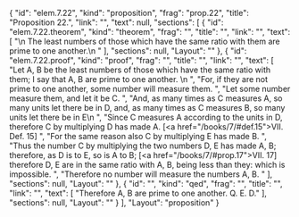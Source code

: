 {
  "id": "elem.7.22",
  "kind": "proposition",
  "frag": "prop.22",
  "title": "Proposition 22.",
  "link": "",
  "text": null,
  "sections": [
    {
      "id": "elem.7.22.theorem",
      "kind": "theorem",
      "frag": "",
      "title": "",
      "link": "",
      "text": [
        "\n       The least numbers of those which have the same ratio with them are prime to one another.\n      "
      ],
      "sections": null,
      "Layout": ""
    },
    {
      "id": "elem.7.22.proof",
      "kind": "proof",
      "frag": "",
      "title": "",
      "link": "",
      "text": [
        "Let A, B be the least numbers of those which have the same ratio with them; I say that A, B are prime to one another. \n      ",
        "For, if they are not prime to one another, some number will measure them. ",
        "Let some number measure them, and let it be C. ",
        "And, as many times as C measures A, so many units let there be in D, and, as many times as C measures B, so many units let there be in E\n      ",
        "Since C measures A according to the units in D, therefore C by multiplying D has made A. [<a href=\"/books/7/#def.15\">VII. Def. 15</a>] ",
        "For the same reason also C by multiplying E has made B. ",
        "Thus the number C by multiplying the two numbers D, E has made A, B; therefore, as D is to E, so is A to B; [<a href=\"/books/7/#prop.17\">VII. 17</a>] therefore D, E are in the same ratio with A, B, being less than they: which is impossible. ",
        "Therefore no number will measure the numbers A, B. "
      ],
      "sections": null,
      "Layout": ""
    },
    {
      "id": "",
      "kind": "qed",
      "frag": "",
      "title": "",
      "link": "",
      "text": [
        "Therefore A, B are prime to one another. Q. E. D."
      ],
      "sections": null,
      "Layout": ""
    }
  ],
  "Layout": "proposition"
}
